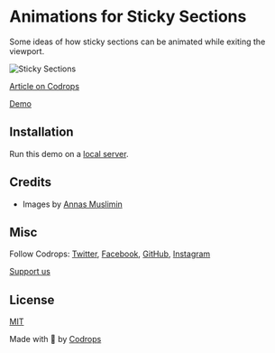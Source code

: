 # Animations for Sticky Sections

Some ideas of how sticky sections can be animated while exiting the viewport.

![Sticky Sections](https://codrops-1f606.kxcdn.com/codrops/wp-content/uploads/2024/01/stickycardnewfeatured.gif?x36933)

[Article on Codrops](https://tympanus.net/codrops/?p=75532)

[Demo](http://tympanus.net/Development/StickySections/)

## Installation

Run this demo on a [local server](https://developer.mozilla.org/en-US/docs/Learn/Common_questions/Tools_and_setup/set_up_a_local_testing_server).

## Credits

- Images by [Annas Muslimin](https://www.vecteezy.com/members/annazdsgn)

## Misc

Follow Codrops: [Twitter](http://www.twitter.com/codrops), [Facebook](http://www.facebook.com/codrops), [GitHub](https://github.com/codrops), [Instagram](https://www.instagram.com/codropsss/)

[Support us](https://www.buymeacoffee.com/codrops)

## License
[MIT](LICENSE)

Made with :blue_heart:  by [Codrops](http://www.codrops.com)





